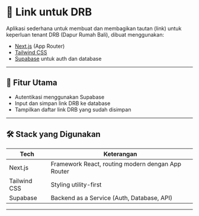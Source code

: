 # 🔗 Link untuk DRB

Aplikasi sederhana untuk membuat dan membagikan tautan (link) untuk keperluan tenant DRB (Dapur Rumah Bali), dibuat menggunakan:

- [Next.js](https://nextjs.org/) (App Router)
- [Tailwind CSS](https://tailwindcss.com/)
- [Supabase](https://supabase.com/) untuk auth dan database

---

## 🚀 Fitur Utama

- Autentikasi menggunakan Supabase
- Input dan simpan link DRB ke database
- Tampilkan daftar link DRB yang sudah disimpan

---

## 🛠️ Stack yang Digunakan

| Tech         | Keterangan                                        |
| ------------ | ------------------------------------------------- |
| Next.js      | Framework React, routing modern dengan App Router |
| Tailwind CSS | Styling utility-first                             |
| Supabase     | Backend as a Service (Auth, Database, API)        |

---
